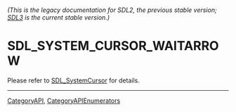 ###### (This is the legacy documentation for SDL2, the previous stable version; [SDL3](https://wiki.libsdl.org/SDL3/) is the current stable version.)
# SDL_SYSTEM_CURSOR_WAITARROW

Please refer to [SDL_SystemCursor](SDL_SystemCursor) for details.

----
[CategoryAPI](CategoryAPI), [CategoryAPIEnumerators](CategoryAPIEnumerators)

